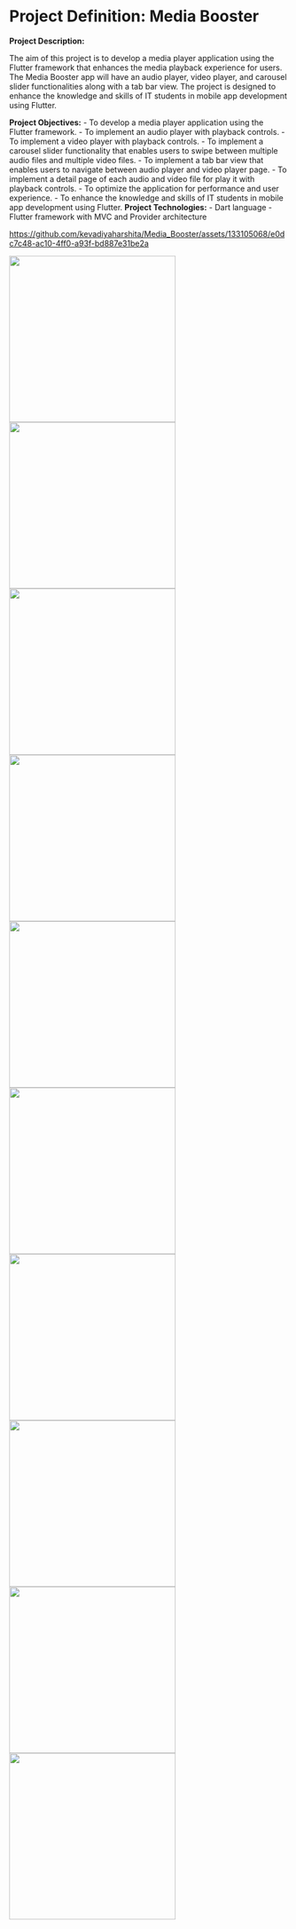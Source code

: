 # Project Definition: Media Booster

<b>Project Description:</b>
<p>The aim of this project is to develop a media player application using the Flutter framework that
enhances the media playback experience for users. The Media Booster app will have an audio
player, video player, and carousel slider functionalities along with a tab bar view. The project is
designed to enhance the knowledge and skills of IT students in mobile app development using
Flutter.</p>
<b>Project Objectives:</b>
- To develop a media player application using the Flutter framework.
- To implement an audio player with playback controls.
- To implement a video player with playback controls.
- To implement a carousel slider functionality that enables users to swipe between multiple audio
  files and multiple video files.
- To implement a tab bar view that enables users to navigate between audio player and video
   player page.
- To implement a detail page of each audio and video file for play it with playback controls.
- To optimize the application for performance and user experience.
- To enhance the knowledge and skills of IT students in mobile app development using Flutter.
<b>Project Technologies:</b>
- Dart language
- Flutter framework with MVC and Provider architecture


https://github.com/kevadiyaharshita/Media_Booster/assets/133105068/e0dc7c48-ac10-4ff0-a93f-bd887e31be2a


<img src="https://github.com/kevadiyaharshita/Media_Booster/assets/133105068/7c4f2f16-4ad1-4d39-ae89-101686fd8d96" width="300px">
<img src="https://github.com/kevadiyaharshita/Media_Booster/assets/133105068/9e12e0d9-05e5-4a28-90ec-c7f07bb1edd7" width="300px">
<img src="https://github.com/kevadiyaharshita/Media_Booster/assets/133105068/d16f697f-b5b3-4661-9d20-4eca0226cbd0" width="300px">
<img src="https://github.com/kevadiyaharshita/Media_Booster/assets/133105068/0ba9cfee-7873-41fb-b0b8-83723cf75235" width="300px">
<img src="https://github.com/kevadiyaharshita/Media_Booster/assets/133105068/64b89819-da9c-40f9-af3b-774d72b67251" width="300px">
<img src="https://github.com/kevadiyaharshita/Media_Booster/assets/133105068/5dab5dec-252c-473d-83c8-e4ab40d86c85" width="300px">
<img src="https://github.com/kevadiyaharshita/Media_Booster/assets/133105068/78c76194-ba82-478e-8078-ca8602540aac" width="300px">
<img src="https://github.com/kevadiyaharshita/Media_Booster/assets/133105068/8944d5c2-9066-48e9-bfbb-3a4299e46a77" width="300px">
<img src="https://github.com/kevadiyaharshita/Media_Booster/assets/133105068/cb396832-f460-4518-adf6-ab28ed3d3833" width="300px">
<img src="https://github.com/kevadiyaharshita/Media_Booster/assets/133105068/7b21072b-2fd0-41e4-8da3-3cf56092f1cd" width = "300px">













